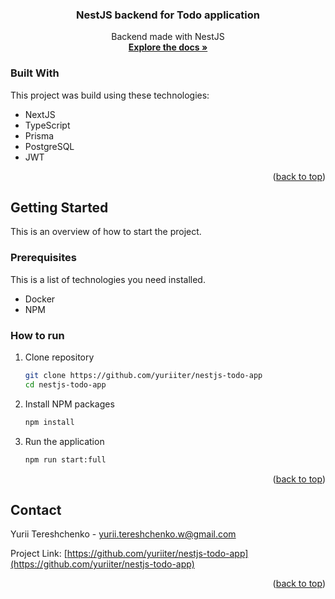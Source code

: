  <h3 align="center">NestJS backend for Todo application</h3>

 <p align="center">
    Backend made with NestJS
    <br />
    <a href="https://app.swaggerhub.com/apis/yurii.tereshchenko/todo-list_app/1.0#/"><strong>Explore the docs »</strong></a>
  </p>


### Built With

This project was build using these technologies:

* NextJS
* TypeScript
* Prisma
* PostgreSQL
* JWT

<p align="right">(<a href="#readme-top">back to top</a>)</p>

<!-- GETTING STARTED -->
## Getting Started

This is an overview of how to start the project.

### Prerequisites

This is a list of technologies you need installed.
* Docker
* NPM


### How to run


1. Clone repository
   ```sh
   git clone https://github.com/yuriiter/nestjs-todo-app
   cd nestjs-todo-app
   ```
2. Install NPM packages
   ```sh
   npm install
   ```
3. Run the application
   ```sh
   npm run start:full
   ```

<p align="right">(<a href="#readme-top">back to top</a>)</p>


<!-- CONTACT -->
## Contact

Yurii Tereshchenko - yurii.tereshchenko.w@gmail.com

Project Link: [https://github.com/yuriiter/nestjs-todo-app](https://github.com/yuriiter/nestjs-todo-app)

<p align="right">(<a href="#readme-top">back to top</a>)</p>

